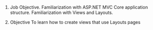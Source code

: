 1. Job Objective.
Familiarization with ASP.NET MVC Core application structure.
Familiarization with Views and Layouts.

2. Objective
To learn how to create views that use Layouts pages